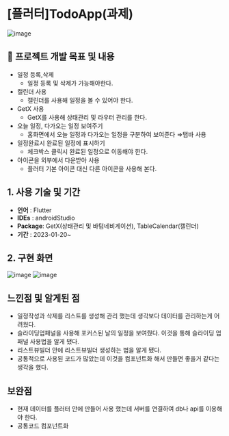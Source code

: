 # [플러터]TodoApp(과제)

![image](https://user-images.githubusercontent.com/90121680/215307829-a5db3d91-4f0a-4a04-9d78-0bed42dbc3fe.png)


## 🤩 프로젝트 개발 목표 및 내용

- 일정 등록,삭제
    - 일정 등록 및 삭제가 가능해야한다.
- 캘린더 사용
    - 캘린더를 사용해 일정을 볼 수 있어야 한다.
- GetX 사용
    - GetX를 사용해 상태관리 및 라우터 관리를 한다.
- 오늘 일정, 다가오는 일정 보여주기
    - 홈화면에서 오늘 일정과 다가오는 일정을 구분하여 보여준다 ⇒탭바 사용
- 일정완료시 완료된 일정에 표시하기
    - 체크박스 클릭시 완료된 일정으로 이동해야 한다.
- 아이콘을 외부에서 다운받아 사용
    - 플러터 기본 아이콘 대신 다른 아이콘을 사용해 본다.

## **1. 사용 기술 및 기간**

- **언어** : Flutter
- **IDEs** : androidStudio
- **Package**: GetX(상태관리 및 바텀네비게이션), TableCalendar(캘린더)
- **기간** : 2023-01-20~

## 2. 구현 화면

![image](https://user-images.githubusercontent.com/90121680/215307829-a5db3d91-4f0a-4a04-9d78-0bed42dbc3fe.png)
![image](https://user-images.githubusercontent.com/90121680/215307861-0d35b084-552b-4bfe-85b2-8449935a4ee1.png)

## 느낀점 및 알게된 점

- 일정작성과 삭제를 리스트를 생성해 관리 했는데 생각보다 데이터를 관리하는게 어려웠다.
- 슬라이딩업패널을 사용해 포커스된 날의 일정을 보여줬다. 이것을 통해 슬라이딩 업 패널 사용법을 알게 됐다.
- 리스트뷰빌더 안에 리스트뷰빌더 생성하는 법을 알게 됐다.
- 공통적으로 사용된 코드가 많았는데 이것을 컴포넌트화 해서 만들면 좋을거 같다는 생각을 했다.

## 보완점

- 현재 데이터를 플러터 안에 만들어 사용 했는데 서버를 연결하여 db나 api를 이용해야 한다.
- 공통코드 컴포넌트화
